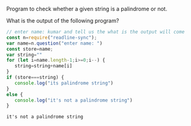 Program to check whether a given string is a palindrome or not.

What is the output of the following program?

```javascript
// enter name: kumar and tell us the what is the output will come
const n=require("readline-sync");
var name=n.question("enter name: ")
const store=name;
var string=""
for (let i=name.length-1;i>=0;i--) {
   string=string+name[i]
}
if (store===string) {
   console.log("its palindrome string")
}
else {
   console.log("it's not a palindrome string")
}
```

```solution
it's not a palindrome string
```

